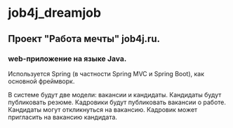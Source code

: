 # job4j_dreamjob
## Проект "Работа мечты" job4j.ru.

### web-приложение на языке Java.

Используется Spring (в частности Spring MVC и Spring Boot), как основной фреймворк.

В системе будут две модели: вакансии и кандидаты. 
Кандидаты будут публиковать резюме. Кадровики будут публиковать вакансии о работе.
Кандидаты могут откликнуться на вакансию. Кадровик может пригласить на вакансию кандидата.
